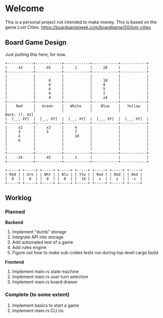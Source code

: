 # Welcome

This is a personal project not intended to make money. This is based on the game Lost Cities. https://boardgamegeek.com/boardgame/50/lost-cities

## Board Game Design

Just putting this here, for now.

```
+------------+------------+------------+------------+------------+
|    -14     |    -45     |     1      |     20     |            |
+------------+------------+------------+------------+------------+
|            |            |            |            |            |
|            |      6     |            |     10     |            |
|            |      6     |            |     8      |            |
|            |      6     |            |     5      |            |
|            |      6     |            |     2      |            |
|            |      4     |            |     x4     |            |
+------------+------------+------------+------------+------------+
|    Red     |   Green    |   White    |    Blue    |   Yellow   |
|            |            |            |            |            | Deck: [?, 42]
|  [__, XY]  |  [__, XY]  |  [__, XY]  |  [__, XY]  |  [__, XY]  |
+------------+------------+------------+------------+------------+
|     x2     |     x3     |     4      |            |            |
|     3      |     5      |     7      |            |            |
|     4      |            |     10     |            |            |
|     6      |            |            |            |            |
|            |            |            |            |            |
|            |            |            |            |            |
+------------+------------+------------+------------+------------+
|    -14     |    -45     |     1      |            |            |
+------------+------------+------------+------------+------------+

+-----+ +-----+ +-----+ +-----+ +-----+ +-----+ +-----+ +-----+
| Red | | Grn | | Wht | | Blu | | Ylw | | Red | | Red | | Red |
|  8  | |  8  | |  8  | |  8  | |  10 | |  x  | |  x  | |  x  |
+-----+ +-----+ +-----+ +-----+ +-----+ +-----+ +-----+ +-----+
```

## Worklog

### Planned

**Backend**
1. Implement "dumb" storage
1. Integrate API into storage
1. Add automated test of a game
1. Add rules engine
1. Figure out how to make sub-crates tests run during top-level cargo build

**Frontend**
1. Implement main.rs state machine
1. Implement main.rs user turn selection
1. Implement main.rs board drawer

### Complete (to some extent)

1. Implement basics to start a game
1. Implement main.rs CLI i/o
